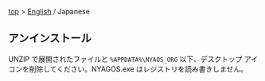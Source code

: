 [top](../readme_ja.md) &gt; [English](./08-Uninstall_en.md) / Japanese

アンインストール
----------------

UNZIP で展開されたファイルと `%APPDATA%\NYAOS_ORG` 以下、デスクトップ
アイコンを削除してください。NYAGOS.exe はレジストリを読み書きしません。

<!-- vim:set fenc=utf8: -->
